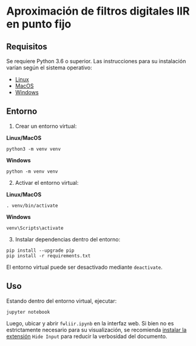 # Aproximación de filtros digitales IIR en punto fijo

## Requisitos

Se requiere Python 3.6 o superior. Las instrucciones para su instalación
varían según el sistema operativo:

- [Linux](https://docs.python-guide.org/starting/install3/linux/)
- [MacOS](https://docs.python-guide.org/starting/install3/osx/)
- [Windows](https://docs.python-guide.org/starting/install3/win/)

## Entorno

1. Crear un entorno virtual:

**Linux/MacOS**
```
python3 -m venv venv
```

**Windows**
```
python -m venv venv
```

2. Activar el entorno virtual:


**Linux/MacOS**
```
. venv/bin/activate
```

**Windows**
```
venv\Scripts\activate
```

3. Instalar dependencias dentro del entorno:

```
pip install --upgrade pip
pip install -r requirements.txt
```

El entorno virtual puede ser desactivado mediante `deactivate`.

## Uso

Estando dentro del entorno virtual, ejecutar:

```
jupyter notebook
```

Luego, ubicar y abrir `fwliir.ipynb` en la interfaz web. Si bien no es estrictamente necesario para su visualización, 
se recomienda [instalar la extensión](https://jupyter-contrib-nbextensions.readthedocs.io/en/latest/install.html) 
`Hide Input` para reducir la verbosidad del documento.
